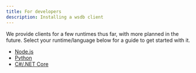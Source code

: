 ```yaml
---
title: For developers
description: Installing a wsdb client
---
```


We provide clients for a few runtimes thus far, with more planned in the future. Select your runtime/language below for a guide to get started with it.

* [Node.js]()
* [Python]()
* [C#/.NET Core]()